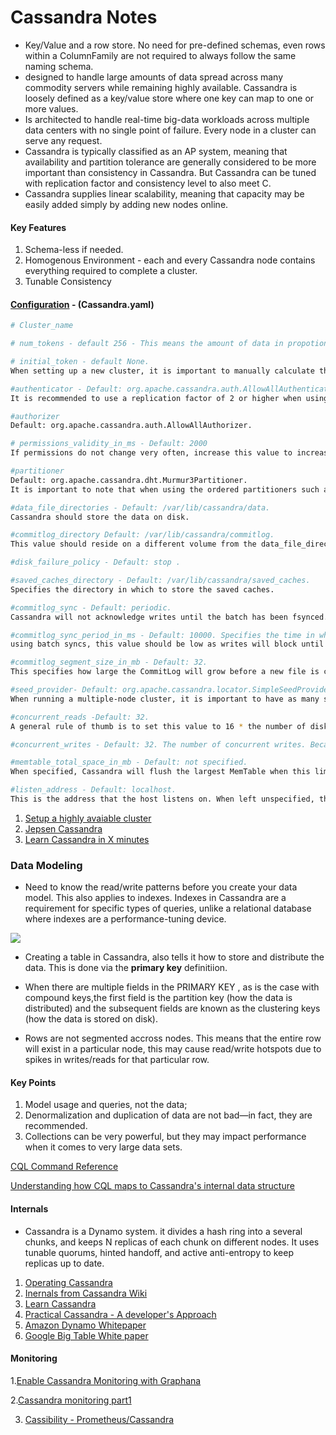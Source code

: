 # Cassandra Notes

- Key/Value and a row store. No need for pre-defined schemas, even rows within a ColumnFamily are not required to always follow the same naming schema.
- designed to handle large amounts of data spread across many commodity servers while remaining highly available. Cassandra is loosely 
defined as a key/value store where one key can map to one or more values.
- Is architected to handle real-time big-data workloads across multiple data centers with no single point of failure. Every node in a cluster can serve any request.
- Cassandra is typically classified as an AP system, meaning that availability and partition tolerance are generally considered to be more important than consistency in Cassandra. But Cassandra can be tuned with replication factor and consistency level to also meet C.
- Cassandra supplies linear scalability, meaning that capacity may be easily added simply by adding new nodes online. 

#### Key Features
1. Schema-less if needed.
2. Homogenous Environment - each and every Cassandra node contains everything required to complete a cluster.
3. Tunable Consistency

#### [Configuration](http://cassandra.apache.org/doc/latest/configuration/cassandra_config_file.html) - (Cassandra.yaml)
```bash
# Cluster_name

# num_tokens - default 256 - This means the amount of data in propotion to the cluster this node owns.

# initial_token - default None.
When setting up a new cluster, it is important to manually calculate the tokens for each node that will be in the cluster.

#authenticator - Default: org.apache.cassandra.auth.AllowAllAuthenticator
It is recommended to use a replication factor of 2 or higher when using the PasswordAuthenticator to prevent data loss in the event of an outage.

#authorizer
Default: org.apache.cassandra.auth.AllowAllAuthorizer.

# permissions_validity_in_ms - Default: 2000
If permissions do not change very often, increase this value to increase the read/write performance.

#partitioner
Default: org.apache.cassandra.dht.Murmur3Partitioner.
It is important to note that when using the ordered partitioners such as ByteOrdered pr CollatingOPP, the ability to do range slices is increased  but may also lead to hot spots. If you change this parameter, you will destroy all data in the data directories.

#data_file_directories - Default: /var/lib/cassandra/data.
Cassandra should store the data on disk.

#commitlog_directory Default: /var/lib/cassandra/commitlog.
This value should reside on a different volume from the data_file_directories.

#disk_failure_policy - Default: stop .

#saved_caches_directory - Default: /var/lib/cassandra/saved_caches. 
Specifies the directory in which to store the saved caches.

#commitlog_sync - Default: periodic.
Cassandra will not acknowledge writes until the batch has been fsynced.

#commitlog_sync_period_in_ms - Default: 10000. Specifies the time in which Cassandra will fsync writes to disk. When
using batch syncs, this value should be low as writes will block until the sync happens.

#commitlog_segment_size_in_mb - Default: 32. 
This specifies how large the CommitLog will grow before a new file is created.

#seed_provider- Default: org.apache.cassandra.locator.SimpleSeedProvider.
When running a multiple-node cluster, it is important to have as many seeds as possible so new nodes will be able to bootstrap in the event of an outage of a seed node.

#concurrent_reads -Default: 32.
A general rule of thumb is to set this value to 16 * the number of disks in use by data_file_directories.

#concurrent_writes - Default: 32. The number of concurrent writes. Because writes are appended to the CommitLog, they are almost never #I/O bound. The general rule of thumb for concurrent writes is 16 * the number of cores in the machine.

#memtable_total_space_in_mb - Default: not specified. 
When specified, Cassandra will flush the largest MemTable when this limit has been reached. When left unspecified, Cassandra will flush the largest MemTable when it reaches one-third of the heap.

#listen_address - Default: localhost. 
This is the address that the host listens on. When left unspecified, the listen address will default to the local address. In most cases, this will work. If left at localhost, other nodes may not be able to communicate.

```
1. [Setup a highly avaiable cluster](http://highscalability.com/blog/2016/8/1/how-to-setup-a-highly-available-multi-az-cassandra-cluster-o.html)
2. [Jepsen Cassandra](https://aphyr.com/posts/294-jepsen-cassandra)
3. [Learn Cassandra in X minutes](https://jeoygin.gitbooks.io/learn-y-in-x-minutes/content/cassandra.html)

### Data Modeling
- Need to know the read/write patterns before you create your data model. This also applies to indexes. Indexes in Cassandra are a requirement for specific types of queries, unlike a relational database where indexes are a performance-tuning device.

![](https://teddyma.gitbooks.io/learncassandra/content/assets/sortedmap.jpg)

- Creating a table in Cassandra, also tells it how to store and distribute the data. This is done via the <b>primary key</b> definitiion.

- When there are multiple fields in the PRIMARY KEY , as is the case with compound keys,the first field is the partition key (how the data is distributed) and the subsequent fields are known as the clustering keys (how the data is stored on disk).

- Rows are not segmented accross nodes. This means that the entire row will exist in a particular node, this may cause read/write hotspots due to spikes in writes/reads for that particular row.

#### Key Points
1. Model usage and queries, not the data;
2. Denormalization and duplication of data are not bad—in fact, they are recommended.
3. Collections can be very powerful, but they may impact performance when it comes to very large data sets.

[CQL Command Reference](http://docs.datastax.com/en/cql/3.1/cql/cql_reference/cqlCommandsTOC.html)

[Understanding how CQL maps to Cassandra's internal data structure](http://opensourceconnections.com/blog/2013/07/24/understanding-how-cql3-maps-to-cassandras-internal-data-structure/)

#### Internals
- Cassandra is a Dynamo system. it divides a hash ring into a several chunks, and keeps N replicas of each chunk on different nodes. It uses tunable quorums, hinted handoff, and active anti-entropy to keep replicas up to date.

1. [Operating Cassandra](http://cassandra.apache.org/doc/latest/operating/index.html)
2. [Inernals from Cassandra Wiki](https://wiki.apache.org/cassandra/ArchitectureInternals)
3. [Learn Cassandra](https://www.gitbook.com/book/teddyma/learncassandra/details)
4. [Practical Cassandra - A developer's Approach]()
5. [Amazon Dynamo Whitepaper](http://www.allthingsdistributed.com/files/amazon-dynamo-sosp2007.pdf)
6. [Google Big Table White paper](http://xpgc.vicp.net/course/svt/TechDoc/storagepaper/bigtable-osdi06.pdf)

#### Monitoring
1.[Enable Cassandra Monitoring with Graphana](https://www.pythian.com/blog/monitoring-apache-cassandra-metrics-graphite-grafana/)

2.[Cassandra monitoring part1](https://softwaremill.com/cassandra-monitoring-part-1/)

3. [Cassibility - Prometheus/Cassandra](https://github.com/outbrain/Cassibility)
